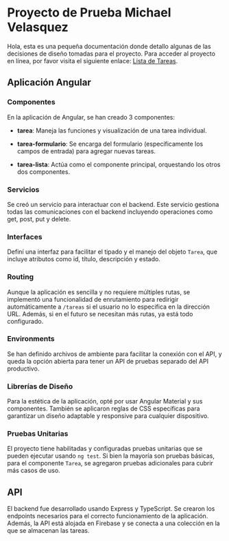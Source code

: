 # Proyecto de Prueba Michael Velasquez

Hola, esta es una pequeña documentación donde detallo algunas de las decisiones de diseño tomadas para el proyecto. Para acceder al proyecto en línea, por favor visita el siguiente enlace: [Lista de Tareas](https://lista-de-tareas-9050c.web.app/tareas).

## Aplicación Angular

### Componentes

En la aplicación de Angular, se han creado 3 componentes:

- **tarea**: Maneja las funciones y visualización de una tarea individual.
  
- **tarea-formulario**: Se encarga del formulario (específicamente los campos de entrada) para agregar nuevas tareas.
  
- **tarea-lista**: Actúa como el componente principal, orquestando los otros dos componentes.

### Servicios

Se creó un servicio para interactuar con el backend. Este servicio gestiona todas las comunicaciones con el backend incluyendo operaciones como get, post, put y delete.

### Interfaces

Definí una interfaz para facilitar el tipado y el manejo del objeto `Tarea`, que incluye atributos como id, título, descripción y estado.

### Routing

Aunque la aplicación es sencilla y no requiere múltiples rutas, se implementó una funcionalidad de enrutamiento para redirigir automáticamente a `/tareas` si el usuario no lo especifica en la dirección URL. Además, si en el futuro se necesitan más rutas, ya está todo configurado.

### Environments

Se han definido archivos de ambiente para facilitar la conexión con el API, y queda la opción abierta para tener un API de pruebas separado del API productivo.

### Librerías de Diseño

Para la estética de la aplicación, opté por usar Angular Material y sus componentes. También se aplicaron reglas de CSS específicas para garantizar un diseño adaptable y responsive para cualquier dispositivo.

### Pruebas Unitarias

El proyecto tiene habilitadas y configuradas pruebas unitarias que se pueden ejecutar usando `ng test`. Si bien la mayoría son pruebas básicas, para el componente `Tarea`, se agregaron pruebas adicionales para cubrir más casos de uso.

## API

El backend fue desarrollado usando Express y TypeScript. Se crearon los endpoints necesarios para el correcto funcionamiento de la aplicación. Además, la API está alojada en Firebase y se conecta a una colección en la que se almacenan las tareas.

